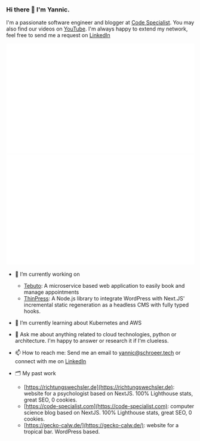 ### Hi there 👋 I'm Yannic.

I'm a passionate software engineer and blogger at [Code Specialist](https://code-specialist.com). You may also find our videos on [YouTube](https://www.youtube.com/channel/UCjdmChf65sGfOqWoygzBTyQ). I'm always happy to extend my network, feel free to send me a request on [LinkedIn](https://www.linkedin.com/in/yannic-schroeer/)

![GitHub Stats](https://raw.githubusercontent.com/yannicschroeer/github-stats/master/generated/overview.svg) ![GitHub Languages](https://raw.githubusercontent.com/yannicschroeer/github-stats/master/generated/languages.svg)

- 🔭 I’m currently working on 
  - [Tebuto](https://github.com/Terminbuchungstool/): A microservice based web application to easily book and manage appointments
  - [ThinPress](https://github.com/AdWert-IT/thinpress): A Node.js library to integrate WordPress with Next.JS' incremental static regeneration as a headless CMS with fully typed hooks.
  
- 🌱 I’m currently learning about Kubernetes and AWS

- 💬 Ask me about anything related to cloud technologies, python or architecture. I'm happy to answer or research it if I'm clueless.

- 📫 How to reach me: Send me an email to [yannic@schroeer.tech](mailto:yannic@schroeer.tech) or connect with me on [LinkedIn](https://www.linkedin.com/in/yannic-schroeer/)

- 🗂 My past work
  - [https://richtungswechsler.de](https://richtungswechsler.de): website for a psychologist based on NextJS. 100% Lighthouse stats, great SEO, 0 cookies.
  - [https://code-specialist.com](https://code-specialist.com): computer science blog based on NextJS. 100% Lighthouse stats, great SEO, 0 cookies.
  - [https://gecko-calw.de/](https://gecko-calw.de/): website for a tropical bar. WordPress based.

